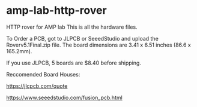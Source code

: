 # amp-lab-http-rover
HTTP rover for AMP lab
This is all the hardware files. 

To Order a PCB, got to JLPCB or SeeedStudio and upload the Roverv5.1Final.zip file. The board dimensions are  3.41 x 6.51 inches (86.6 x 165.2mm).

If you use JLPCB, 5 boards are $8.40 before shipping. 

Reccomended Board Houses:

https://jlcpcb.com/quote

https://www.seeedstudio.com/fusion_pcb.html
